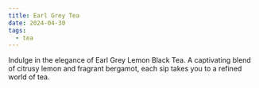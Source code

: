 ```yaml
---
title: Earl Grey Tea
date: 2024-04-30
tags:
  - tea
---
```


Indulge in the elegance of Earl Grey Lemon Black Tea. A captivating blend of citrusy lemon and fragrant bergamot, each sip takes you to a refined world of tea.

<!--more-->

